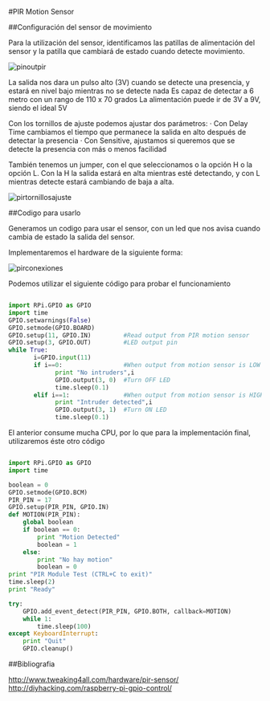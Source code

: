 #PIR Motion Sensor

##Configuración del sensor de movimiento

Para la utilización del sensor, identificamos las patillas de alimentación
del sensor y la patilla que cambiará de estado cuando detecte movimiento.

![pinoutpir](./Imagenes/PIRsensor.png "Pines del sensor")

La salida nos dara un pulso alto (3V) cuando se detecte una presencia, y estará en nivel bajo mientras no se detecte nada
Es capaz de detectar a 6 metro con un rango de 110 x 70 grados
La alimentación puede ir de 3V a 9V, siendo el ideal 5V

Con los tornillos de ajuste podemos ajustar dos parámetros:
· Con Delay Time cambiamos el tiempo que permanece la salida en alto después de detectar la presencia
· Con Sensitive, ajustamos si queremos que se detecte la presencia con más o menos facilidad

También tenemos un jumper, con el que seleccionamos o la opción H o la opción L. Con la H la salida estará en alta mientras esté detectando, y con L mientras detecte estará cambiando de baja a alta.

![pirtornillosajuste](./Imagenes/pirtornillosajuste.jpg "Funciones sensor PIR")


##Codigo para usarlo

Generamos un codigo para usar el sensor, con un led que nos avisa cuando cambia de estado la salida del sensor.

Implementaremos el hardware de la siguiente forma:

![pirconexiones](./Imagenes/pircon.jpg "Conexión del PIR para probarlo")

Podemos utilizar el siguiente código para probar el funcionamiento

```python

import RPi.GPIO as GPIO
import time
GPIO.setwarnings(False)
GPIO.setmode(GPIO.BOARD)
GPIO.setup(11, GPIO.IN)         #Read output from PIR motion sensor
GPIO.setup(3, GPIO.OUT)         #LED output pin
while True:
       i=GPIO.input(11)
       if i==0:                 #When output from motion sensor is LOW
             print "No intruders",i
             GPIO.output(3, 0)  #Turn OFF LED
             time.sleep(0.1)
       elif i==1:               #When output from motion sensor is HIGH
             print "Intruder detected",i
             GPIO.output(3, 1)  #Turn ON LED
             time.sleep(0.1)

```

El anterior consume mucha CPU, por lo que para la implementación final, utilizaremos éste otro código

```python

import RPi.GPIO as GPIO
import time

boolean = 0
GPIO.setmode(GPIO.BCM)
PIR_PIN = 17
GPIO.setup(PIR_PIN, GPIO.IN)
def MOTION(PIR_PIN):
    global boolean
    if boolean == 0:
        print "Motion Detected"
        boolean = 1
    else:
        print "No hay motion"
        boolean = 0
print "PIR Module Test (CTRL+C to exit)"
time.sleep(2)
print "Ready"

try:
    GPIO.add_event_detect(PIR_PIN, GPIO.BOTH, callback=MOTION)
    while 1:
        time.sleep(100)
except KeyboardInterrupt:
    print "Quit"
    GPIO.cleanup()


```

##Bibliografia

http://www.tweaking4all.com/hardware/pir-sensor/
http://diyhacking.com/raspberry-pi-gpio-control/
